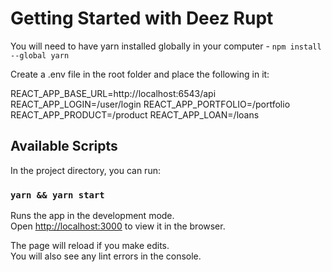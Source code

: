 # Getting Started with Deez Rupt

You will need to have yarn installed globally in your computer - `npm install --global yarn`

Create a .env file in the root folder and place the following in it:

REACT_APP_BASE_URL=http://localhost:6543/api
REACT_APP_LOGIN=/user/login
REACT_APP_PORTFOLIO=/portfolio
REACT_APP_PRODUCT=/product
REACT_APP_LOAN=/loans
## Available Scripts

In the project directory, you can run:
### `yarn && yarn start`

Runs the app in the development mode.\
Open [http://localhost:3000](http://localhost:3000) to view it in the browser.

The page will reload if you make edits.\
You will also see any lint errors in the console.

